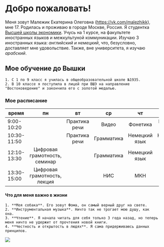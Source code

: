 # Добро пожаловать!
Меня зовут Малежик Екатерина Олеговна (<https://vk.com/malezhikk>), мне 17. Родилась и проживаю в городе Москве, Россия. Я студентка [Высшей школы экономики](https://www.hse.ru). Учусь на 1 курсе, на факультете иностранных языков и межкультуной коммуникации. Изучаю 3 иностранных языка: *английский и немецкий*, что, безусловно, доставляет мне удовольствие. Также, вне университета, я изучаю *арабский*.
## Мое обучение до Вышки
    1. С 1 по 9 класс я училась в общеобразовательной школе №1935.
    2. В 10 классе я поступила в лицей при ВШЭ на направление "Востоковедение" и закончила его с золотой медалью.
### Мое расписание 

время|  пн |вт  |ср  | чт |пт  |
 --- |:---:|:---:|:---:|:---:|:---:
9:00-10:20||Практика речи|Видео|Фонетика|Практика речи|
10:30-11:50||Практика речи|Грамматика|Немецкий язык|Немецкий язык|
12:10-13:30|Цифровая грамотность, семинар||Грамматика|Немецкий язык|ВКБ|
13:30-15:00|Цифровая грамотность, лекция||НИС|МКН|
#### Что для меня важно в жизни
    1. **Моя собака**. Его зовут Фома, он самый верный друг на свете.
    2. **Инструментальная музыка**. Ничто так не трогает мою душу, как она.
    3. **Чтение**. Я начала читать для себя только 3 года назад, но теперь меня ничто не удержит от прочтения новой книги.
    4. **Честность и открытость в людях**. Я сама придерживаюсь данных принципов.

![](https://pp.userapi.com/c836627/v836627523/36006/cENqJBUBFHA.jpg)
